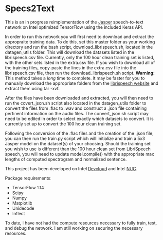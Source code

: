 # Specs2Text

This is an in progress reimplementation of the [Jasper](https://arxiv.org/pdf/1904.03288.pdf) speech-to-text network on Intel optimized
TensorFlow using the included Keras API. 

In order to run this network you will first need to download and extract the appropraite training data. To do this, set this master folder
as your working directory and run the bash script, download_librispeech.sh, located in the datagen_utils folder. This will download
the datasets listed in the librispeech.csv file. Currently, only the 100 hour clean training set is listed, with the other sets listed in the
extra.csv file. If you wish to download all of the training files, copy-paste the lines in the extra.csv file into the librispeech.csv file, then
run the download_librispeech.sh script. **Warning:** This method takes a *long* time to complete. It may be faster for you to manually download
the appropriate folders from the [librispeech website](http://www.openslr.org/12/) and extract them using tar -xvf. 

After the files have been downloaded and extracted, you will then need to run the covert_json.sh script also located in the 
datagen_utils folder to convert the files from .flac to .wav and construct a .json file containing pertinent information on the audio files.
The convert_json.sh script may need to be edited in order to select exactly which datasets to convert. It is currently set up to convert
the 100 hour clean training set.

Following the conversion of the .flac files and the creation of the .json file, you can then run the train.py script which will initialize and train
a 5x3 Jasper model on the dataset(s) of your choosing. Should the training set you wish to use is different than the 100 hour clean set from
LibriSpeech speech, you will need to update model.compile() with the appropriate max lengths of computed spectrogram and normalized
sentence.

This project has been developed on Intel [Devcloud](https://software.intel.com/en-us/devcloud) and Intel [NUC](https://www.intel.com/content/www/us/en/products/boards-kits/nuc.html).

Package requirements:
- TensorFlow 1.14
- Scipy
- Numpy
- Matplotlib
- Unidecode
- Inflect

To date, I have not had the compute resources necessary to fully train, test, and debug the network. I am still working on securing the necessary resources.
